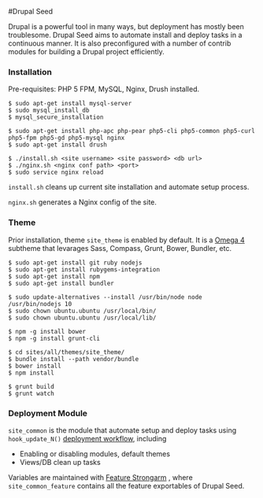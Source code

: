 #Drupal Seed

Drupal is a powerful tool in many ways, but deployment has mostly been troublesome. Drupal Seed aims to automate install and deploy tasks in a continuous manner. It is also preconfigured with a number of contrib modules for building a Drupal project efficiently.

### Installation
Pre-requisites: PHP 5 FPM, MySQL, Nginx, Drush installed.

    $ sudo apt-get install mysql-server
    $ sudo mysql_install_db
    $ mysql_secure_installation
    
    $ sudo apt-get install php-apc php-pear php5-cli php5-common php5-curl php5-fpm php5-gd php5-mysql nginx
    $ sudo apt-get install drush

    $ ./install.sh <site username> <site password> <db url>
    $ ./nginx.sh <nginx conf path> <port>
    $ sudo service nginx reload


`install.sh` cleans up current site installation and automate setup process.

`nginx.sh` generates a Nginx config of the site.


### Theme

Prior installation, theme `site_theme` is enabled by default. It is a [Omega 4](https://www.drupal.org/project/omega) subtheme that levarages Sass, Compass, Grunt, Bower, Bundler, etc.

    $ sudo apt-get install git ruby nodejs
    $ sudo apt-get install rubygems-integration
    $ sudo apt-get install npm
    $ sudo apt-get install bundler

    $ sudo update-alternatives --install /usr/bin/node node /usr/bin/nodejs 10
    $ sudo chown ubuntu.ubuntu /usr/local/bin/
    $ sudo chown ubuntu.ubuntu /usr/local/lib/

    $ npm -g install bower
    $ npm -g install grunt-cli
    
    $ cd sites/all/themes/site_theme/
    $ bundle install --path vendor/bundle
    $ bower install
    $ npm install

    $ grunt build
    $ grunt watch

### Deployment Module

`site_common` is the module that automate setup and deploy tasks using `hook_update_N()` [deployment workflow](http://dcycleproject.org/blog/44/what-site-deployment-module), including 

* Enabling or disabling modules, default themes
* Views/DB clean up tasks

Variables are maintained with [Feature Strongarm](https://www.drupal.org/project/strongarm) , where `site_common_feature` contains all the feature exportables of Drupal Seed. 
